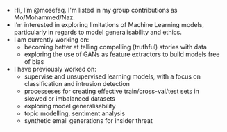 -  Hi, I’m @mosefaq. I'm listed in my group contributions as Mo/Mohammed/Naz.
-  I’m interested in exploring limitations of Machine Learning models, particularly in regards to model generalisability and ethics.
-  I am currently working on:
    - becoming better at telling compelling (truthful) stories with data
    - exploring the use of GANs as feature extractors to build models free of bias
- I have previously worked on:
  - supervise and unsupervised learning models, with a focus on classification and intrusion detection
  - processeses for creating effective train/cross-val/test sets in skewed or imbalanced datasets
  - exploring model generalisability
  - topic modelling, sentiment analysis 
  - synthetic email generations for insider threat 
<!--  I’m currently learning more about GANs and their potential use as feature extractors to build models free of bias e.g. gender/ethnicity.
<!---  -  I’m looking to collaborate on ...
How to reach me ...
--->

<!---
mosefaq/mosefaq is a ✨ special ✨ repository because its `README.md` (this file) appears on your GitHub profile.
You can click the Preview link to take a look at your changes.
--->
